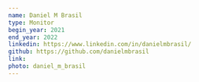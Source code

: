 ```yaml
---
name: Daniel M Brasil 
type: Monitor 
begin_year: 2021
end_year: 2022
linkedin: https://www.linkedin.com/in/danielmbrasil/
github: https://github.com/danielmbrasil
link:
photo: daniel_m_brasil
---
```


